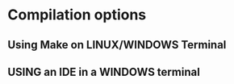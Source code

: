 # Compilation options

## Using Make on LINUX/WINDOWS Terminal

## USING an IDE in a WINDOWS terminal
